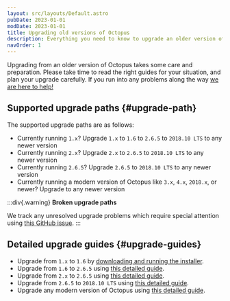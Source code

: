 ```yaml
---
layout: src/layouts/Default.astro
pubDate: 2023-01-01
modDate: 2023-01-01
title: Upgrading old versions of Octopus
description: Everything you need to know to upgrade an older version of Octopus to a modern version.
navOrder: 1
---
```


Upgrading from an older version of Octopus takes some care and preparation. Please take time to read the right guides for your situation, and plan your upgrade carefully. If you run into any problems along the way [we are here to help!](https://yamldoc.liuyan.wang/support)

## Supported upgrade paths {#upgrade-path}

The supported upgrade paths are as follows:

- Currently running `1.x`? Upgrade `1.x` to `1.6` to `2.6.5` to `2018.10 LTS` to any newer version
- Currently running `2.x`? Upgrade `2.x` to `2.6.5` to `2018.10 LTS` to any newer version
- Currently running `2.6.5`? Upgrade `2.6.5` to `2018.10 LTS` to any newer version
- Currently running a modern version of Octopus like `3.x`, `4.x`, `2018.x`, or newer? Upgrade to any newer version

:::div{.warning}
**Broken upgrade paths**

We track any unresolved upgrade problems which require special attention using [this GitHub issue](https://github.com/OctopusDeploy/Issues/issues/4979).
:::

## Detailed upgrade guides {#upgrade-guides}

- Upgrade from `1.x` to `1.6` by [downloading and running the installer](https://yamldoc.liuyan.wang/downloads/1.6.3.1723).
- Upgrade from `1.6` to `2.6.5` using [this detailed guide](/docs/administration/upgrading/legacy/upgrading-from-octopus-1.6-2.6.5).
- Upgrade from `2.x` to `2.6.5` using [this detailed guide](/docs/administration/upgrading/legacy/upgrading-from-octopus-2.x-2.6.5).
- Upgrade from `2.6.5` to `2018.10 LTS` using [this detailed guide](/docs/administration/upgrading/legacy/upgrading-from-octopus-2.6.5-2018.10lts).
- Upgrade any modern version of Octopus using [this detailed guide](/docs/administration/upgrading/guide).
